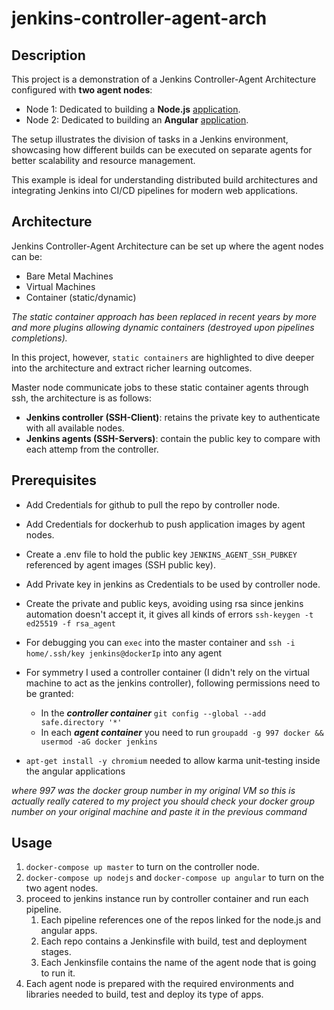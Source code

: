 # jenkins-controller-agent-arch
## Description
This project is a demonstration of a Jenkins Controller-Agent Architecture configured with **two agent nodes**:
- Node 1: Dedicated to building a **Node.js** [application](https://github.com/the-general-lee/node_docker).
- Node 2: Dedicated to building an **Angular** [application](https://github.com/the-general-lee/angular_docker).

The setup illustrates the division of tasks in a Jenkins environment, showcasing how different builds can be executed on separate agents for better scalability and resource management.

This example is ideal for understanding distributed build architectures and integrating Jenkins into CI/CD pipelines for modern web applications.

## Architecture
Jenkins Controller-Agent Architecture can be set up where the agent nodes can be:
- Bare Metal Machines
- Virtual Machines
- Container (static/dynamic)

*The static container approach has been replaced in recent years by more and more plugins allowing dynamic containers (destroyed upon pipelines completions).*

In this project, however, `static containers` are highlighted to dive deeper into the architecture and extract richer learning outcomes.

Master node communicate jobs to these static container agents through ssh, the architecture is as follows:
- **Jenkins controller (SSH-Client)**: retains the private key to authenticate with all available nodes.
- **Jenkins agents (SSH-Servers)**: contain the public key to compare with each attemp from the controller.

## Prerequisites
- Add Credentials for github to pull the repo by controller node.
- Add Credentials for dockerhub to push application images by agent nodes.
- Create a .env file to hold the public key `JENKINS_AGENT_SSH_PUBKEY` referenced by agent images (SSH public key).
- Add Private key in jenkins as Credentials to be used by controller node.
- Create the private and public keys, avoiding using rsa since jenkins automation doesn't accept it, it gives all kinds of errors
`ssh-keygen -t ed25519 -f rsa_agent`

- For debugging you can `exec` into the master container and `ssh -i home/.ssh/key jenkins@dockerIp` into any agent

- For symmetry I used a controller container (I didn't rely on the virtual machine to act as the jenkins controller), following permissions need to be granted:
  - In the ***controller container*** `git config --global --add safe.directory '*'`
  - In each ***agent container*** you need to run `groupadd -g 997 docker && usermod -aG docker jenkins`

- `apt-get install -y chromium` needed to allow karma unit-testing inside the angular applications

*where 997 was the docker group number in my original VM so this is actually really catered to my project you should check your docker 
group number on your original machine and paste it in the previous command*

## Usage
1. `docker-compose up master` to turn on the controller node.
2. `docker-compose up nodejs` and `docker-compose up angular` to turn on the two agent nodes.
3. proceed to jenkins instance run by controller container and run each pipeline.
    1. Each pipeline references one of the repos linked for the node.js and angular apps.
    2. Each repo contains a Jenkinsfile with build, test and deployment stages.
    3. Each Jenkinsfile contains the name of the agent node that is going to run it.
4. Each agent node is prepared with the required environments and libraries needed to build, test and deploy its type of apps.
